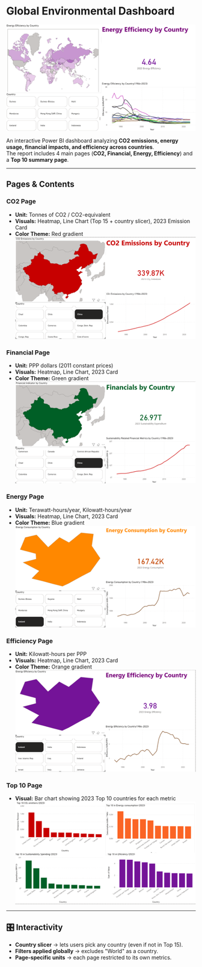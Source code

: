 # Global Environmental Dashboard
![Screenshot](screenshots/worldmap.png)

An interactive Power BI dashboard analyzing **CO2 emissions, energy usage, financial impacts, and efficiency across countries**.  
The report includes 4 main pages (**CO2, Financial, Energy, Efficiency**) and a **Top 10 summary page**.

---

## Pages & Contents

### CO2 Page
- **Unit:** Tonnes of CO2 / CO2-equivalent  
- **Visuals:** Heatmap, Line Chart (Top 15 + country slicer), 2023 Emission Card  
- **Color Theme:** Red gradient  
![CO2 Page](screenshots/co2.png)

### Financial Page
- **Unit:** PPP dollars (2011 constant prices)  
- **Visuals:** Heatmap, Line Chart, 2023 Card  
- **Color Theme:** Green gradient  
![Financial Page](screenshots/finance.png)

### Energy Page
- **Unit:** Terawatt-hours/year, Kilowatt-hours/year  
- **Visuals:** Heatmap, Line Chart, 2023 Card  
- **Color Theme:** Blue gradient  
![Energy Page](screenshots/energy.png)

### Efficiency Page
- **Unit:** Kilowatt-hours per PPP  
- **Visuals:** Heatmap, Line Chart, 2023 Card  
- **Color Theme:** Orange gradient  
![Efficiency Page](screenshots/efficiency.png)

### Top 10 Page
- **Visual:** Bar chart showing 2023 Top 10 countries for each metric  
![Top 10 Page](screenshots/top10.png)

---

## 🎛️ Interactivity

- **Country slicer** → lets users pick any country (even if not in Top 15).  
- **Filters applied globally** → excludes "World" as a country.  
- **Page-specific units** → each page restricted to its own metrics.  

